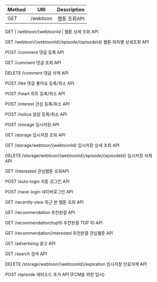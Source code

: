 <table>
  
Method | URI | Description 
  |---|:---:|---:|
GET	| /webtoon | 웹툰 조회API

GET	|	/webtoon/{webtoonId | 웹툰 상세 조회 API

GET	/webtoon/{webtoonId}/episode/{episodeId}	웹툰 회차별 상세조회 API

POST	/comment	댓글 등록 API

GET	/comment	댓글 조회 API

DELETE	/comment	댓글 삭제 API

POST	/like	댓글 좋아요 등록/취소 API

POST	/heart	하트 등록/취소 API

POST	/interest	관심 등록/취소  API

POST	/notice	알림 등록/취소 API

POST	/storage	임시저장 API

GET	/storage	임시저장 조회 API

GET	/storage/webtoon/{webtoonId}	임시저장 상세 조회 API

DELETE	/storage/webtoon/{webtoonId}/episode/{episodeId}	임시저장 삭제 API

GET	/interested	관심웹툰 조회API

POST	/auto-login	자동 로그인 API

POST	/nave-login	네이버로그인 API

GET	/recently-view	최근 본 웹툰 조회 API

GET	/recommendation	추천완결 API

GET	/recommendation/top10	추천완결 TOP 10 API

GET	/recommendation/interested	추천완결 관심웹툰 API

GET	/advertising	광고 API

GET	/search	검색 API

DELETE	/storage/webtoon/{webtoonId}/expiration	임시저장 만료삭제 API

POST	/episode	에피소드 추가 API   (FCM을 위한 임시)
